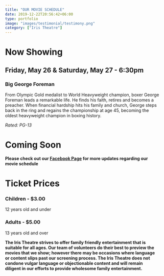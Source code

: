 ```yaml
---
title: "OUR MOVIE SCHEDULE"
date: 2019-12-22T20:56:42+06:00
type: portfolio
image: "images/testimonial/testimony.png"
category: ["Iris Theatre"]
---
```


# Now Showing

## Friday, May 26 & Saturday, May 27 - 6:30pm

### Big George Foreman

From Olympic Gold medalist to World Heavyweight champion, boxer George Foreman leads a remarkable life. He finds his faith, retires and becomes a preacher. When financial hardship hits his family and church, George steps back in the ring and regains the championship at age 45, becoming the oldest heavyweight champion in boxing history.

_Rated: PG-13_

# Coming Soon

**Please check out our [Facebook Page](https://www.facebook.com/Themotzingcenter/) for more updates regarding our movie schedule**

# Ticket Prices

### Children - $3.00
12 years old and under

### Adults - $5.00 
13 years old and over

**The Iris Theatre strives to offer family friendly entertainment that is suitable for all ages. Our team of volunteers do their best to preview the movies that we show; however there may be occasions where language or content slips past our screening process. The Iris Theatre does not condone vulgar language or objectionable content and will remain diligent in our efforts to provide wholesome family entertainment.**
